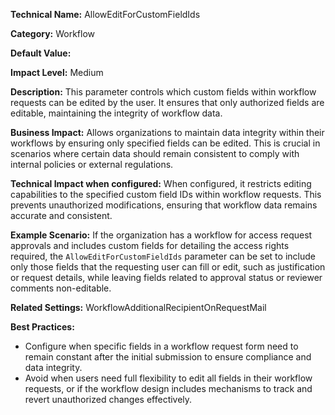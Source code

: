 **Technical Name:** AllowEditForCustomFieldIds

**Category:** Workflow

**Default Value:**

**Impact Level:** Medium

**Description:** This parameter controls which custom fields within workflow requests can be edited by the user. It ensures that only authorized fields are editable, maintaining the integrity of workflow data.

**Business Impact:** Allows organizations to maintain data integrity within their workflows by ensuring only specified fields can be edited. This is crucial in scenarios where certain data should remain consistent to comply with internal policies or external regulations.

**Technical Impact when configured:** When configured, it restricts editing capabilities to the specified custom field IDs within workflow requests. This prevents unauthorized modifications, ensuring that workflow data remains accurate and consistent.

**Example Scenario:** If the organization has a workflow for access request approvals and includes custom fields for detailing the access rights required, the `AllowEditForCustomFieldIds` parameter can be set to include only those fields that the requesting user can fill or edit, such as justification or request details, while leaving fields related to approval status or reviewer comments non-editable.

**Related Settings:** WorkflowAdditionalRecipientOnRequestMail

**Best Practices:** 
- Configure when specific fields in a workflow request form need to remain constant after the initial submission to ensure compliance and data integrity.
- Avoid when users need full flexibility to edit all fields in their workflow requests, or if the workflow design includes mechanisms to track and revert unauthorized changes effectively.
